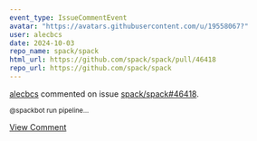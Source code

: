 ```yaml
---
event_type: IssueCommentEvent
avatar: "https://avatars.githubusercontent.com/u/19558067?"
user: alecbcs
date: 2024-10-03
repo_name: spack/spack
html_url: https://github.com/spack/spack/pull/46418
repo_url: https://github.com/spack/spack
---
```


<a href='https://github.com/alecbcs' target='_blank'>alecbcs</a> commented on issue <a href='https://github.com/spack/spack/pull/46418' target='_blank'>spack/spack#46418</a>.

<small>@spackbot run pipeline...</small>

<a href='https://github.com/spack/spack/pull/46418' target='_blank'>View Comment</a>
